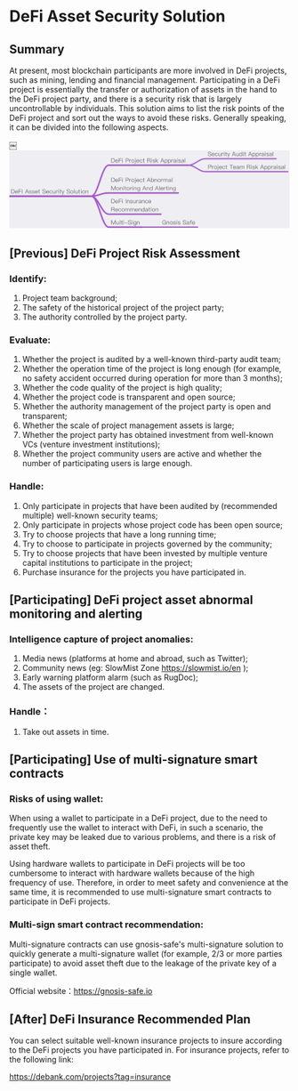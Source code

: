 # DeFi Asset Security Solution
## Summary
At present, most blockchain participants are more involved in DeFi projects, such as mining, lending and financial management. Participating in a DeFi project is essentially the transfer or authorization of assets in the hand to the DeFi project party, and there is a security risk that is largely uncontrollable by individuals.
This solution aims to list the risk points of the DeFi project and sort out the ways to avoid these risks. Generally speaking, it can be divided into the following aspects.

￼![](images/DeFi1.png)

## [Previous] DeFi Project Risk Assessment
### Identify:
1. Project team background;
2. The safety of the historical project of the project party;
3. The authority controlled by the project party.

### Evaluate:
1. Whether the project is audited by a well-known third-party audit team;
2. Whether the operation time of the project is long enough (for example, no safety accident occurred during operation for more than 3 months);
3. Whether the code quality of the project is high quality;
4. Whether the project code is transparent and open source;
5. Whether the authority management of the project party is open and transparent;
6. Whether the scale of project management assets is large;
7. Whether the project party has obtained investment from well-known VCs (venture investment institutions);
8. Whether the project community users are active and whether the number of participating users is large enough.

### Handle:
1. Only participate in projects that have been audited by (recommended multiple) well-known security teams;
2. Only participate in projects whose project code has been open source;
3. Try to choose projects that have a long running time;
4. Try to choose to participate in projects governed by the community;
5. Try to choose projects that have been invested by multiple venture capital institutions to participate in the project;
6. Purchase insurance for the projects you have participated in.

## [Participating] DeFi project asset abnormal monitoring and alerting
### Intelligence capture of project anomalies:
1. Media news (platforms at home and abroad, such as Twitter);
2. Community news (eg: SlowMist Zone https://slowmist.io/en );
3. Early warning platform alarm (such as RugDoc);
4. The assets of the project are changed.

### Handle：
1. Take out assets in time.

## [Participating] Use of multi-signature smart contracts
### Risks of using wallet:
When using a wallet to participate in a DeFi project, due to the need to frequently use the wallet to interact with DeFi, in such a scenario, the private key may be leaked due to various problems, and there is a risk of asset theft.

Using hardware wallets to participate in DeFi projects will be too cumbersome to interact with hardware wallets because of the high frequency of use. Therefore, in order to meet safety and convenience at the same time, it is recommended to use multi-signature smart contracts to participate in DeFi projects.

### Multi-sign smart contract recommendation:
Multi-signature contracts can use gnosis-safe's multi-signature solution to quickly generate a multi-signature wallet (for example, 2/3 or more parties participate) to avoid asset theft due to the leakage of the private key of a single wallet.

Official website：https://gnosis-safe.io

## [After] DeFi Insurance Recommended Plan
You can select suitable well-known insurance projects to insure according to the DeFi projects you have participated in. For insurance projects, refer to the following link: 

https://debank.com/projects?tag=insurance
